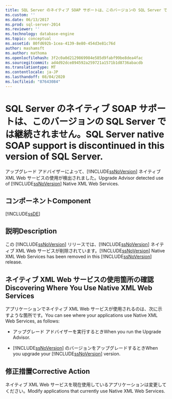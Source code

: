 ```yaml
---
title: SQL Server のネイティブ SOAP サポートは、このバージョンの SQL Server では継続されません。 | Microsoft Docs
ms.custom: ''
ms.date: 06/13/2017
ms.prod: sql-server-2014
ms.reviewer: ''
ms.technology: database-engine
ms.topic: conceptual
ms.assetid: 80fd692b-1cea-4139-8e80-454d3e81c76d
author: mashamsft
ms.author: mathoma
ms.openlocfilehash: 3f2c0a0d2129869984e585d9fabf99be8dea4fac
ms.sourcegitcommit: ad4d92dce894592a259721a1571b1d8736abacdb
ms.translationtype: MT
ms.contentlocale: ja-JP
ms.lasthandoff: 08/04/2020
ms.locfileid: "87643084"
---
```

# <a name="sql-server-native-soap-support-is-discontinued-in-this-version-of-sql-server"></a><span data-ttu-id="3075f-103">SQL Server のネイティブ SOAP サポートは、このバージョンの SQL Server では継続されません。</span><span class="sxs-lookup"><span data-stu-id="3075f-103">SQL Server native SOAP support is discontinued in this version of SQL Server.</span></span>
  <span data-ttu-id="3075f-104">アップグレード アドバイザーによって、[!INCLUDE[ssNoVersion](../../includes/ssnoversion-md.md)] ネイティブ XML Web サービスの使用が検出されました。</span><span class="sxs-lookup"><span data-stu-id="3075f-104">Upgrade Advisor detected use of [!INCLUDE[ssNoVersion](../../includes/ssnoversion-md.md)] Native XML Web Services.</span></span>  
  
## <a name="component"></a><span data-ttu-id="3075f-105">コンポーネント</span><span class="sxs-lookup"><span data-stu-id="3075f-105">Component</span></span>  
 [!INCLUDE[ssDE](../../includes/ssde-md.md)]  
  
## <a name="description"></a><span data-ttu-id="3075f-106">説明</span><span class="sxs-lookup"><span data-stu-id="3075f-106">Description</span></span>  
 <span data-ttu-id="3075f-107">この [!INCLUDE[ssNoVersion](../../includes/ssnoversion-md.md)] リリースでは、[!INCLUDE[ssNoVersion](../../includes/ssnoversion-md.md)] ネイティブ XML Web サービスが削除されています。</span><span class="sxs-lookup"><span data-stu-id="3075f-107">[!INCLUDE[ssNoVersion](../../includes/ssnoversion-md.md)] Native XML Web Services has been removed in this [!INCLUDE[ssNoVersion](../../includes/ssnoversion-md.md)] release.</span></span>  
  
## <a name="discovering-where-you-use-native-xml-web-services"></a><span data-ttu-id="3075f-108">ネイティブ XML Web サービスの使用箇所の確認</span><span class="sxs-lookup"><span data-stu-id="3075f-108">Discovering Where You Use Native XML Web Services</span></span>  
 <span data-ttu-id="3075f-109">アプリケーションでネイティブ XML Web サービスが使用されるのは、次に示すような箇所です。</span><span class="sxs-lookup"><span data-stu-id="3075f-109">You can see where your applications use Native XML Web Services, as follows:</span></span>  
  
-   <span data-ttu-id="3075f-110">アップグレード アドバイザーを実行するとき</span><span class="sxs-lookup"><span data-stu-id="3075f-110">When you run the Upgrade Advisor.</span></span>  
  
-   <span data-ttu-id="3075f-111">[!INCLUDE[ssNoVersion](../../includes/ssnoversion-md.md)] のバージョンをアップグレードするとき</span><span class="sxs-lookup"><span data-stu-id="3075f-111">When you upgrade your [!INCLUDE[ssNoVersion](../../includes/ssnoversion-md.md)] version.</span></span>  
  
## <a name="corrective-action"></a><span data-ttu-id="3075f-112">修正措置</span><span class="sxs-lookup"><span data-stu-id="3075f-112">Corrective Action</span></span>  
 <span data-ttu-id="3075f-113">ネイティブ XML Web サービスを現在使用しているアプリケーションは変更してください。</span><span class="sxs-lookup"><span data-stu-id="3075f-113">Modify applications that currently use Native XML Web Services.</span></span>  
  
  
